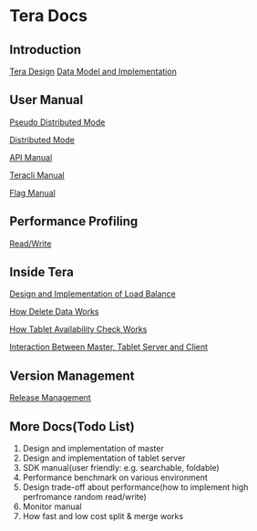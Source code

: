 # Tera Docs

## Introduction

[Tera Design](tera_design.md)
[Data Model and Implementation](data_model.md)

## User Manual

[Pseudo Distributed Mode](onebox.md)

[Distributed Mode](cluster_setup.md)

[API Manual](sdk_dev_guide.md)

[Teracli Manual](teracli.md)

[Flag Manual](tera_flag.md)

## Performance Profiling

[Read/Write](perf_opz.md)

## Inside Tera

[Design and Implementation of Load Balance](load-balance.md)

[How Delete Data Works](data-deletion-in-tera.md)

[How Tablet Availability Check Works](tablet-availability.md)

[Interaction Between Master, Tablet Server and Client](master-ts-client-interactive.md)

## Version Management

[Release Management](release_management.md)

## More Docs(Todo List)

1. Design and implementation of master
1. Design and implementation of tablet server
1. SDK manual(user friendly: e.g. searchable, foldable)
1. Performance benchmark on various environment
1. Design trade-off about performance(how to implement high perfromance random read/write)
1. Monitor manual
1. How fast and low cost split & merge works
